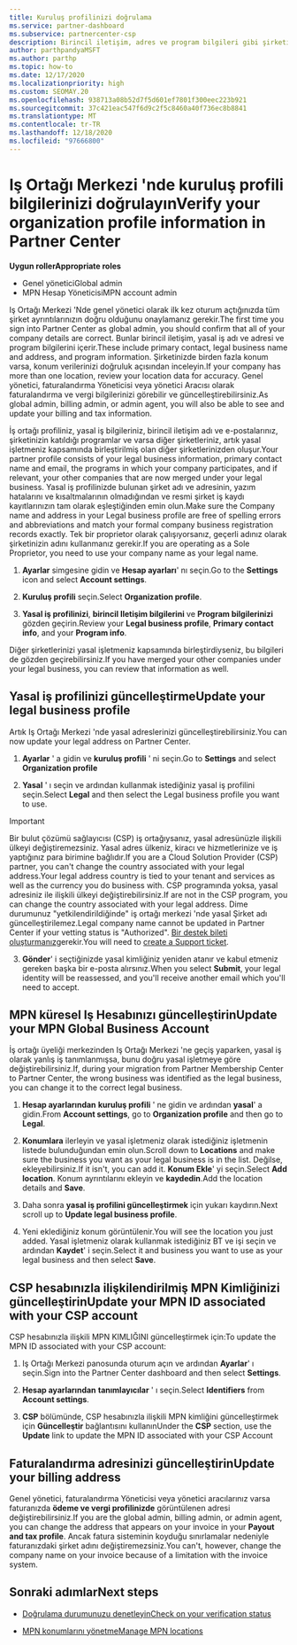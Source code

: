 ```yaml
---
title: Kuruluş profilinizi doğrulama
ms.service: partner-dashboard
ms.subservice: partnercenter-csp
description: Birincil iletişim, adres ve program bilgileri gibi şirketinizin ayrıntılarını nasıl doğrulayacağınızı öğrenin. Yasal ve fatura adreslerinizi de güncelleştirebilirsiniz.
author: parthpandyaMSFT
ms.author: parthp
ms.topic: how-to
ms.date: 12/17/2020
ms.localizationpriority: high
ms.custom: SEOMAY.20
ms.openlocfilehash: 938713a08b52d7f5d601ef7801f300eec223b921
ms.sourcegitcommit: 37c421eac547f6d9c2f5c8460a40f736ec8b8841
ms.translationtype: MT
ms.contentlocale: tr-TR
ms.lasthandoff: 12/18/2020
ms.locfileid: "97666800"
---
```

# <a name="verify-your-organization-profile-information-in-partner-center"></a><span data-ttu-id="92cc5-104">Iş Ortağı Merkezi 'nde kuruluş profili bilgilerinizi doğrulayın</span><span class="sxs-lookup"><span data-stu-id="92cc5-104">Verify your organization profile information in Partner Center</span></span>

<span data-ttu-id="92cc5-105">**Uygun roller**</span><span class="sxs-lookup"><span data-stu-id="92cc5-105">**Appropriate roles**</span></span>

- <span data-ttu-id="92cc5-106">Genel yönetici</span><span class="sxs-lookup"><span data-stu-id="92cc5-106">Global admin</span></span>
- <span data-ttu-id="92cc5-107">MPN Hesap Yöneticisi</span><span class="sxs-lookup"><span data-stu-id="92cc5-107">MPN account admin</span></span>

<span data-ttu-id="92cc5-108">Iş Ortağı Merkezi 'Nde genel yönetici olarak ilk kez oturum açtığınızda tüm şirket ayrıntılarınızın doğru olduğunu onaylamanız gerekir.</span><span class="sxs-lookup"><span data-stu-id="92cc5-108">The first time you sign into Partner Center as global admin, you should confirm that all of your company details are correct.</span></span> <span data-ttu-id="92cc5-109">Bunlar birincil iletişim, yasal iş adı ve adresi ve program bilgilerini içerir.</span><span class="sxs-lookup"><span data-stu-id="92cc5-109">These include primary contact, legal business name and address, and program information.</span></span> <span data-ttu-id="92cc5-110">Şirketinizde birden fazla konum varsa, konum verilerinizi doğruluk açısından inceleyin.</span><span class="sxs-lookup"><span data-stu-id="92cc5-110">If your company has more than one location, review your location data for accuracy.</span></span> <span data-ttu-id="92cc5-111">Genel yönetici, faturalandırma Yöneticisi veya yönetici Aracısı olarak faturalandırma ve vergi bilgilerinizi görebilir ve güncelleştirebilirsiniz.</span><span class="sxs-lookup"><span data-stu-id="92cc5-111">As global admin, billing admin, or admin agent, you will also be able to see and update your billing and tax information.</span></span>

<span data-ttu-id="92cc5-112">İş ortağı profiliniz, yasal iş bilgileriniz, birincil iletişim adı ve e-postalarınız, şirketinizin katıldığı programlar ve varsa diğer şirketleriniz, artık yasal işletmeniz kapsamında birleştirilmiş olan diğer şirketlerinizden oluşur.</span><span class="sxs-lookup"><span data-stu-id="92cc5-112">Your partner profile consists of your legal business information, primary contact name and email, the programs in which your company participates, and if relevant, your other companies that are now merged under your legal business.</span></span> <span data-ttu-id="92cc5-113">Yasal iş profilinizde bulunan şirket adı ve adresinin, yazım hatalarını ve kısaltmalarının olmadığından ve resmi şirket iş kaydı kayıtlarınızın tam olarak eşleştiğinden emin olun.</span><span class="sxs-lookup"><span data-stu-id="92cc5-113">Make sure the Company name and address in your Legal business profile are free of spelling errors and abbreviations and match your formal company business registration records exactly.</span></span> <span data-ttu-id="92cc5-114">Tek bir proprietor olarak çalışıyorsanız, geçerli adınız olarak şirketinizin adını kullanmanız gerekir.</span><span class="sxs-lookup"><span data-stu-id="92cc5-114">If you are operating as a Sole Proprietor, you need to use your company name as your legal name.</span></span>

1. <span data-ttu-id="92cc5-115">**Ayarlar** simgesine gidin ve **Hesap ayarları**' nı seçin.</span><span class="sxs-lookup"><span data-stu-id="92cc5-115">Go to the **Settings** icon and select **Account settings**.</span></span>
 
1. <span data-ttu-id="92cc5-116">**Kuruluş profili** seçin.</span><span class="sxs-lookup"><span data-stu-id="92cc5-116">Select **Organization profile**.</span></span> 

2. <span data-ttu-id="92cc5-117">**Yasal iş profilinizi**, **birincil Iletişim bilgilerini** ve **Program bilgilerinizi** gözden geçirin.</span><span class="sxs-lookup"><span data-stu-id="92cc5-117">Review your **Legal business profile**, **Primary contact info**, and your **Program info**.</span></span>

<span data-ttu-id="92cc5-118">Diğer şirketlerinizi yasal işletmeniz kapsamında birleştirdiyseniz, bu bilgileri de gözden geçirebilirsiniz.</span><span class="sxs-lookup"><span data-stu-id="92cc5-118">If you have merged your other companies under your legal business, you can review that information as well.</span></span> 

## <a name="update-your-legal-business-profile"></a><span data-ttu-id="92cc5-119">Yasal iş profilinizi güncelleştirme</span><span class="sxs-lookup"><span data-stu-id="92cc5-119">Update your legal business profile</span></span>

<span data-ttu-id="92cc5-120">Artık Iş Ortağı Merkezi 'nde yasal adreslerinizi güncelleştirebilirsiniz.</span><span class="sxs-lookup"><span data-stu-id="92cc5-120">You can now update your legal address on Partner Center.</span></span>

1. <span data-ttu-id="92cc5-121">**Ayarlar** ' a gidin ve **kuruluş profili** ' ni seçin.</span><span class="sxs-lookup"><span data-stu-id="92cc5-121">Go to **Settings** and select **Organization profile**</span></span>


2. <span data-ttu-id="92cc5-122">**Yasal** ' ı seçin ve ardından kullanmak istediğiniz yasal iş profilini seçin.</span><span class="sxs-lookup"><span data-stu-id="92cc5-122">Select **Legal**  and then select the Legal business profile you want to use.</span></span>

>[!Important]
><span data-ttu-id="92cc5-123">Bir bulut çözümü sağlayıcısı (CSP) iş ortağıysanız, yasal adresünüzle ilişkili ülkeyi değiştiremezsiniz. Yasal adres ülkeniz, kiracı ve hizmetlerinize ve iş yaptığınız para birimine bağlıdır.</span><span class="sxs-lookup"><span data-stu-id="92cc5-123">If you are a Cloud Solution Provider (CSP) partner, you can't change the country associated with your legal address.Your legal address country is tied to your tenant and services as well as the currency you do business with.</span></span> <span data-ttu-id="92cc5-124">CSP programında yoksa, yasal adresiniz ile ilişkili ülkeyi değiştirebilirsiniz.</span><span class="sxs-lookup"><span data-stu-id="92cc5-124">If are not in the CSP program, you can change the country associated with your legal address.</span></span> <span data-ttu-id="92cc5-125">Dime durumunuz "yetkilendirildiğinde" iş ortağı merkezi 'nde yasal Şirket adı güncelleştirilemez.</span><span class="sxs-lookup"><span data-stu-id="92cc5-125">Legal company name cannot be updated in Partner Center if your vetting status is "Authorized".</span></span> <span data-ttu-id="92cc5-126">[Bir destek bileti oluşturmanız](https://partner.microsoft.com/dashboard/support/csp/servicerequests/create?stage=2&topicid=eb74583c-61b3-2124-bffc-00920e0ae772)gerekir.</span><span class="sxs-lookup"><span data-stu-id="92cc5-126">You will need to [create a Support ticket](https://partner.microsoft.com/dashboard/support/csp/servicerequests/create?stage=2&topicid=eb74583c-61b3-2124-bffc-00920e0ae772).</span></span>

3. <span data-ttu-id="92cc5-127">**Gönder**' i seçtiğinizde yasal kimliğiniz yeniden atanır ve kabul etmeniz gereken başka bir e-posta alırsınız.</span><span class="sxs-lookup"><span data-stu-id="92cc5-127">When you select **Submit**, your legal identity will be reassessed, and you'll receive another email which you'll need to accept.</span></span>

## <a name="update-your-mpn-global-business-account"></a><span data-ttu-id="92cc5-128">MPN küresel Iş Hesabınızı güncelleştirin</span><span class="sxs-lookup"><span data-stu-id="92cc5-128">Update your MPN Global Business Account</span></span>

<span data-ttu-id="92cc5-129">İş ortağı üyeliği merkezinden Iş Ortağı Merkezi 'ne geçiş yaparken, yasal iş olarak yanlış iş tanımlanmışsa, bunu doğru yasal işletmeye göre değiştirebilirsiniz.</span><span class="sxs-lookup"><span data-stu-id="92cc5-129">If, during your migration from Partner Membership Center to Partner Center, the wrong business was identified as the legal business, you can change it to the correct legal business.</span></span>

1. <span data-ttu-id="92cc5-130">**Hesap ayarlarından** **kuruluş profili** ' ne gidin ve ardından **yasal**' a gidin.</span><span class="sxs-lookup"><span data-stu-id="92cc5-130">From **Account settings**, go to **Organization profile** and then go to **Legal**.</span></span>

1.  <span data-ttu-id="92cc5-131">**Konumlara** ilerleyin ve yasal işletmeniz olarak istediğiniz işletmenin listede bulunduğundan emin olun.</span><span class="sxs-lookup"><span data-stu-id="92cc5-131">Scroll down to **Locations** and make sure the business you want as your legal business is in the list.</span></span> <span data-ttu-id="92cc5-132">Değilse, ekleyebilirsiniz.</span><span class="sxs-lookup"><span data-stu-id="92cc5-132">If it isn't, you can add it.</span></span> <span data-ttu-id="92cc5-133">**Konum Ekle**' yi seçin.</span><span class="sxs-lookup"><span data-stu-id="92cc5-133">Select **Add location**.</span></span> <span data-ttu-id="92cc5-134">Konum ayrıntılarını ekleyin ve **kaydedin**.</span><span class="sxs-lookup"><span data-stu-id="92cc5-134">Add the location details and **Save**.</span></span>

2. <span data-ttu-id="92cc5-135">Daha sonra **yasal iş profilini güncelleştirmek** için yukarı kaydırın.</span><span class="sxs-lookup"><span data-stu-id="92cc5-135">Next scroll up to **Update legal business profile**.</span></span>

3. <span data-ttu-id="92cc5-136">Yeni eklediğiniz konum görüntülenir.</span><span class="sxs-lookup"><span data-stu-id="92cc5-136">You will see the location you just added.</span></span> <span data-ttu-id="92cc5-137">Yasal işletmeniz olarak kullanmak istediğiniz BT ve işi seçin ve ardından **Kaydet**' i seçin.</span><span class="sxs-lookup"><span data-stu-id="92cc5-137">Select it and business you want to use as your legal business and then select **Save**.</span></span>

## <a name="update-your-mpn-id-associated-with-your-csp-account"></a><span data-ttu-id="92cc5-138">CSP hesabınızla ilişkilendirilmiş MPN Kimliğinizi güncelleştirin</span><span class="sxs-lookup"><span data-stu-id="92cc5-138">Update your MPN ID associated with your CSP account</span></span>

<span data-ttu-id="92cc5-139">CSP hesabınızla ilişkili MPN KIMLIĞINI güncelleştirmek için:</span><span class="sxs-lookup"><span data-stu-id="92cc5-139">To update the MPN ID associated with your CSP account:</span></span>

1. <span data-ttu-id="92cc5-140">Iş Ortağı Merkezi panosunda oturum açın ve ardından **Ayarlar**' ı seçin.</span><span class="sxs-lookup"><span data-stu-id="92cc5-140">Sign into the Partner Center dashboard and then select **Settings**.</span></span>
 
1. <span data-ttu-id="92cc5-141">**Hesap ayarlarından** **tanımlayıcılar** ' ı seçin.</span><span class="sxs-lookup"><span data-stu-id="92cc5-141">Select **Identifiers** from **Account settings**.</span></span>

1. <span data-ttu-id="92cc5-142">**CSP** bölümünde, CSP hesabınızla ilişkili MPN kimliğini güncelleştirmek için **Güncelleştir** bağlantısını kullanın</span><span class="sxs-lookup"><span data-stu-id="92cc5-142">Under the **CSP** section, use the **Update** link to update the MPN ID associated with your CSP Account</span></span> 


## <a name="update-your-billing-address"></a><span data-ttu-id="92cc5-143">Faturalandırma adresinizi güncelleştirin</span><span class="sxs-lookup"><span data-stu-id="92cc5-143">Update your billing address</span></span>

<span data-ttu-id="92cc5-144">Genel yönetici, faturalandırma Yöneticisi veya yönetici aracılarınız varsa faturanızda **ödeme ve vergi profilinizde** görüntülenen adresi değiştirebilirsiniz.</span><span class="sxs-lookup"><span data-stu-id="92cc5-144">If you are the global admin, billing admin, or admin agent, you can change the address that appears on your invoice in your **Payout and tax profile**.</span></span> <span data-ttu-id="92cc5-145">Ancak fatura sisteminin koyduğu sınırlamalar nedeniyle faturanızdaki şirket adını değiştiremezsiniz.</span><span class="sxs-lookup"><span data-stu-id="92cc5-145">You can't, however, change the company name on your invoice because of a limitation with the invoice system.</span></span>

## <a name="next-steps"></a><span data-ttu-id="92cc5-146">Sonraki adımlar</span><span class="sxs-lookup"><span data-stu-id="92cc5-146">Next steps</span></span>


- [<span data-ttu-id="92cc5-147">Doğrulama durumunuzu denetleyin</span><span class="sxs-lookup"><span data-stu-id="92cc5-147">Check on your verification status</span></span>](verification-responses.md)
 
- [<span data-ttu-id="92cc5-148">MPN konumlarını yönetme</span><span class="sxs-lookup"><span data-stu-id="92cc5-148">Manage MPN locations</span></span>](manage-locations.md)



